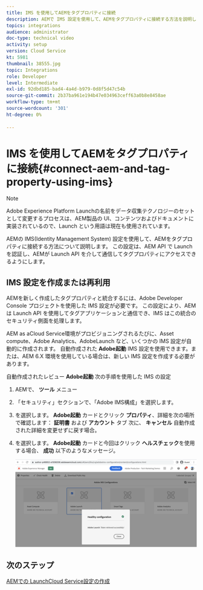 ```yaml
---
title: IMS を使用してAEMをタグプロパティに接続
description: AEMで IMS 設定を使用して、AEMをタグプロパティに接続する方法を説明します。 この設定は、AEM API で Launch を認証し、AEMが Launch API を介して通信してタグプロパティにアクセスできるようにします。
topics: integrations
audience: administrator
doc-type: technical video
activity: setup
version: Cloud Service
kt: 5981
thumbnail: 38555.jpg
topic: Integrations
role: Developer
level: Intermediate
exl-id: 92dbd185-bad4-4a4d-b979-0d8f5d47c54b
source-git-commit: 2b37ba961e194b47e034963ceff63a0b8e8458ae
workflow-type: tm+mt
source-wordcount: '301'
ht-degree: 0%

---
```


# IMS を使用してAEMをタグプロパティに接続{#connect-aem-and-tag-property-using-ims}

>[!NOTE]
>
>Adobe Experience Platform Launchの名前をデータ収集テクノロジーのセットとして変更するプロセスは、AEM製品の UI、コンテンツおよびドキュメントに実装されているので、Launch という用語は現在も使用されています。

AEMの IMS(Identity Management System) 設定を使用して、AEMをタグプロパティに接続する方法について説明します。 この設定は、AEM API で Launch を認証し、AEMが Launch API を介して通信してタグプロパティにアクセスできるようにします。

## IMS 設定を作成または再利用

AEMを新しく作成したタグプロパティと統合するには、Adobe Developer Console プロジェクトを使用した IMS 設定が必要です。 この設定により、AEMは Launch API を使用してタグアプリケーションと通信でき、IMS はこの統合のセキュリティ側面を処理します。

AEM as aCloud Service環境がプロビジョニングされるたびに、Asset compute、Adobe Analytics、AdobeLaunch など、いくつかの IMS 設定が自動的に作成されます。 自動作成された **Adobe起動** IMS 設定を使用できます。または、AEM 6.X 環境を使用している場合は、新しい IMS 設定を作成する必要があります。

自動作成されたレビュー **Adobe起動** 次の手順を使用した IMS の設定

1. AEMで、 **ツール** メニュー

1. 「セキュリティ」セクションで、「Adobe IMS構成」を選択します。

1. を選択します。 **Adobe起動** カードとクリック **プロパティ**、詳細を次の場所で確認します： **証明書** および **アカウント** タブ 次に、 **キャンセル** 自動作成された詳細を変更せずに戻す場合。

1. を選択します。 **Adobe起動** カードと今回はクリック **ヘルスチェック**&#x200B;を使用する場合、 **成功** 以下のようなメッセージ。

   ![AdobeLaunch の正常な IMS 設定](assets/adobe-launch-healthy-ims-config.png)


## 次のステップ

[AEMでの LaunchCloud Service設定の作成](create-aem-launch-cloud-service.md)
